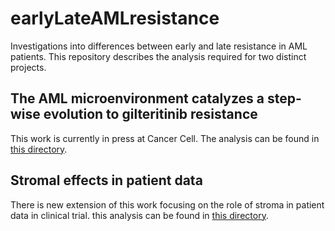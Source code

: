 # earlyLateAMLresistance
Investigations into differences between early and late resistance in AML patients. This repository describes the analysis required for two distinct projects.

## The AML microenvironment catalyzes a step-wise evolution to gilteritinib resistance
This work is currently in press at Cancer Cell. The analysis can be found in [this directory](./cellLineResistanceModel).

## Stromal effects in patient data
There is new extension of this work focusing on the role of stroma in patient data in clinical trial. this analysis can be found in [this directory](./stromaClinicalTrial).
